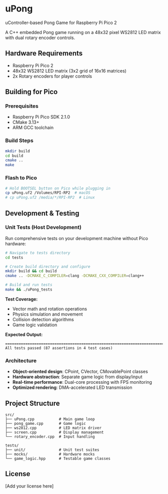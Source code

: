 # uPong
uController-based Pong Game for Raspberry Pi Pico 2

A C++ embedded Pong game running on a 48x32 pixel WS2812 LED matrix with dual rotary encoder controls.

## Hardware Requirements
- Raspberry Pi Pico 2
- 48x32 WS2812 LED matrix (3x2 grid of 16x16 matrices)
- 2x Rotary encoders for player controls

## Building for Pico

### Prerequisites
- Raspberry Pi Pico SDK 2.1.0
- CMake 3.13+
- ARM GCC toolchain

### Build Steps
```bash
mkdir build
cd build
cmake ..
make
```

### Flash to Pico
```bash
# Hold BOOTSEL button on Pico while plugging in
cp uPong.uf2 /Volumes/RPI-RP2  # macOS
# cp uPong.uf2 /media/*/RPI-RP2  # Linux
```

## Development & Testing

### Unit Tests (Host Development)
Run comprehensive tests on your development machine without Pico hardware:

```bash
# Navigate to tests directory
cd tests

# Create build directory and configure
mkdir build && cd build
cmake .. -DCMAKE_C_COMPILER=clang -DCMAKE_CXX_COMPILER=clang++

# Build and run tests
make && ./uPong_tests
```

**Test Coverage:**
- Vector math and rotation operations
- Physics simulation and movement
- Collision detection algorithms
- Game logic validation

**Expected Output:**
```
===============================================================================
All tests passed (87 assertions in 4 test cases)
```

### Architecture
- **Object-oriented design**: CPoint, CVector, CMovablePoint classes
- **Hardware abstraction**: Separate game logic from display/input
- **Real-time performance**: Dual-core processing with FPS monitoring
- **Optimized rendering**: DMA-accelerated LED transmission

## Project Structure
```
src/
├── uPong.cpp           # Main game loop
├── pong_game.cpp       # Game logic
├── ws2812.cpp          # LED matrix driver
├── screen.cpp          # Display management
└── rotary_encoder.cpp  # Input handling

tests/
├── unit/               # Unit test suites
├── mocks/              # Hardware mocks
└── game_logic.hpp      # Testable game classes
```

## License
[Add your license here]
